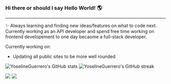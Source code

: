 ### Hi there or should I say Hello World! 🌎
------

✨ Always learning and finding new ideas/features on what to code next. Currently working as an API developer and spend free time working on frontend developement to one day becaome a full-stack developer.

Currently working on:

- Updating all public sites to be more well rounded


![YoselineGuerrero's GitHub stats](https://github-readme-stats.vercel.app/api?username=YoselineGuerrero&count_private=true&theme=tokyonight)  ![YoselineGuerrero's GitHub streak](https://github-readme-streak-stats.herokuapp.com/?user=YoselineGuerrero&theme=tokyonight)

[![](https://img.shields.io/badge/linkedin-%230077B5.svg?style=for-the-badge&logo=linkedin)](https://www.linkedin.com/in/yoseline-guerrero-a78526175/)  [![](https://img.shields.io/badge/Portfolio-%230077B5.svg?style=for-the-badge)](https://yoseline-guerrero.netlify.app/)
